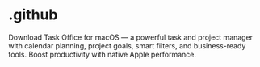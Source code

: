 # .github
Download Task Office for macOS — a powerful task and project manager with calendar planning, project goals, smart filters, and business-ready tools. Boost productivity with native Apple performance.
